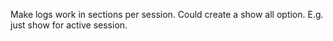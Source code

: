 
Make logs work in sections per session. Could create a show all option. E.g. just show for active session.
